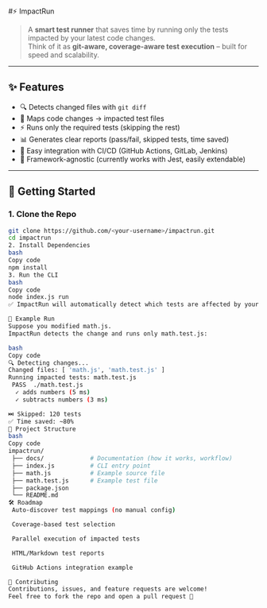  #⚡ ImpactRun  

> A **smart test runner** that saves time by running only the tests impacted by your latest code changes.  
Think of it as **git-aware, coverage-aware test execution** – built for speed and scalability.  

---

## ✨ Features  
- 🔍 Detects changed files with `git diff`  
- 🎯 Maps code changes → impacted test files  
- ⚡ Runs only the required tests (skipping the rest)  
- 📊 Generates clear reports (pass/fail, skipped tests, time saved)  
- 🔗 Easy integration with CI/CD (GitHub Actions, GitLab, Jenkins)  
- 🧩 Framework-agnostic (currently works with Jest, easily extendable)  

---

## 🚀 Getting Started  

### 1. Clone the Repo  
```bash
git clone https://github.com/<your-username>/impactrun.git
cd impactrun
2. Install Dependencies
bash
Copy code
npm install
3. Run the CLI
bash
Copy code
node index.js run
✅ ImpactRun will automatically detect which tests are affected by your latest changes and run only those.

🧪 Example Run
Suppose you modified math.js.
ImpactRun detects the change and runs only math.test.js:

bash
Copy code
🔍 Detecting changes...
Changed files: [ 'math.js', 'math.test.js' ]
Running impacted tests: math.test.js
 PASS  ./math.test.js
  ✓ adds numbers (5 ms)
  ✓ subtracts numbers (3 ms)

⏭️ Skipped: 120 tests  
✅ Time saved: ~80%  
📂 Project Structure
bash
Copy code
impactrun/
 ├── docs/             # Documentation (how it works, workflow)
 ├── index.js          # CLI entry point
 ├── math.js           # Example source file
 ├── math.test.js      # Example test file
 ├── package.json
 └── README.md
🛠️ Roadmap
 Auto-discover test mappings (no manual config)

 Coverage-based test selection

 Parallel execution of impacted tests

 HTML/Markdown test reports

 GitHub Actions integration example

🤝 Contributing
Contributions, issues, and feature requests are welcome!
Feel free to fork the repo and open a pull request 🚀